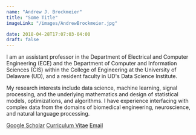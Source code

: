 ```yaml
---
name: "Andrew J. Brockmeier"
title: "Some Title"
imageLink: "/images/AndrewBrockmeier.jpg"

date: 2018-04-28T17:07:03-04:00
draft: false
---
```


I am an assistant professor in the Department of Electrical and Computer Engineering (ECE) and the Department of Computer and Information Sciences (CIS) within the College of Engineering at the University of Delaware (UD), and a resident faculty in UD's Data Science Institute.

My research interests include data science, machine learning, signal processing, and the underlying mathematics and design of statistical models, optimizations, and algorithms. I have experience interfacing with complex data from the domains of biomedical engineering, neuroscience, and natural language processing.

[Google Scholar](https://scholar.google.com/citations?hl=en&user=g_QoCQQAAAAJ&view_op=list_works&sortby=pubdate)
[Curriculum Vitae](https://www.ece.udel.edu/wp-content/uploads/2021/03/ajbrockmeier-cv-03-2021.pdf)
[Email](mailto:ajbrock@udel.edu)
